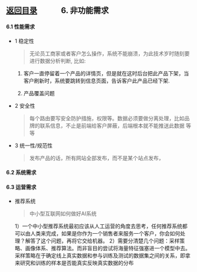 
## [返回目录](../readme.md)   &nbsp; &nbsp; &nbsp; &nbsp; &nbsp; &nbsp; 6. 非功能需求

#### 6.1 性能需求

- 1 稳定性
  > 无论员工商家或者客户怎么操作，系统不能崩溃，为此技术岁时随刻要进行数据分析判断, 比如:

    1) 客户一直停留着一个产品的详情页，但是就在这时后台把此产品下架，当客户刷新时，系统要跳转到信息页面，告诉客户此产品已经下架.

    2) 产品覆盖问题

- 2 安全性
  > 每个路由要写安全防护措施，权限等。数据必须要做分离处理，比如品牌的联系信息，不止是前端给客户屏蔽，后端根本就不能推送此数据 等等
- 3 统一性/规范性
  > 发布产品的话，所有网站全部发布，而不是某个站点发布，

#### 6.2 系统需求

#### 6.3 运营需求

- 推荐系统
  > 中小型互联网如何做好AI系统
  
    1）一个中小型推荐系统最初应该从人工运营的角度去思考，任何推荐系统都可以由人类来完成，如果是你作为一个销售者来服务一个客户，你会如何处理？解答了这个问题，再将它交给机器。
    2）需要分清楚几个问题：采样策略、画像体系、推荐算法。而非盲目的尝试将海量特征强塞进一个模型中去。采样策略在于确定线上真实数据和参与训练及测试的数据集之间的关系，即拿来研究和训练的样本是否能真实反映真实数据的分布
